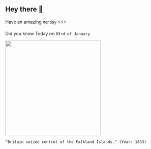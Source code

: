## Hey there 👋
Have an amazing `Monday` ⚡⚡⚡

Did you know Today on `03rd of January`
 
 [<img src="https://upload.wikimedia.org/wikipedia/commons/6/6b/Vernet_Luis_Portrait.jpg" width="300" />](https://en.wikipedia.org/wiki/Reassertion_of_British_sovereignty_over_the_Falkland_Islands_(1833)) 
 ```
“Britain seized control of the Falkland Islands.” (Year: 1833)
```
